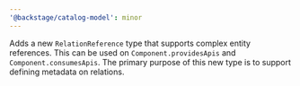 ```yaml
---
'@backstage/catalog-model': minor
---
```


Adds a new `RelationReference` type that supports complex entity references. This can be used on `Component.providesApis` and `Component.consumesApis`. The primary purpose of this new type is to support defining metadata on relations.
